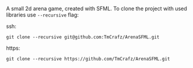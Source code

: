 A small 2d arena game, created with SFML.
To clone the project with used libraries use ``` --recursive ``` flag:

ssh:
```
git clone --recursive git@github.com:TmCrafz/ArenaSFML.git
```

https:
```
git clone --recursive https://github.com/TmCrafz/ArenaSFML.git
```
